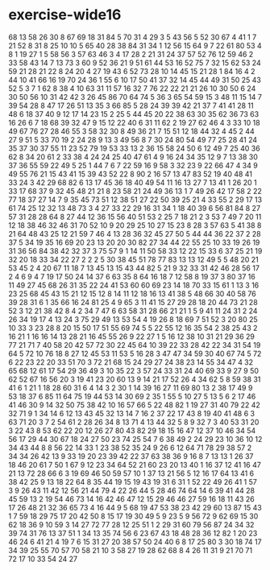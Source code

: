 # exercise-wide16
68
13
58
26
30
8
67
69
18
31
84
5
70
31
4
29
3
5
43
56
5
52
30
67
4
41
1
7
21
52
8
31
8
25
10
10
5
65
40
28
38
84
31
34
1
12
56
15
64
9
7
22
61
80
53
4
8
1
19
27
1
5
58
56
3
57
63
46
3
4
17
28
2
21
31
24
37
57
52
76
12
59
46
2
33
58
43
14
7
13
73
3
60
9
52
36
21
9
51
61
44
53
16
52
75
7
32
15
62
53
24
59
21
28
21
22
8
24
20
4
27
19
43
6
52
73
28
10
14
45
15
21
28
1
84
16
4
2
44
10
41
66
16
19
70
24
36
1
55
6
10
17
50
41
37
32
14
45
44
49
31
50
25
43
52
5
3
7
1
62
8
38
4
10
63
31
11
57
16
32
7
76
22
22
21
21
26
10
30
50
6
24
30
50
56
10
31
42
42
3
26
45
86
70
64
74
5
36
3
65
54
59
15
3
48
11
15
14
7
39
54
28
8
47
17
26
51
13
35
3
66
85
5
28
24
39
39
42
21
37
7
41
41
28
11
48
6
18
37
40
9
12
17
14
23
15
2
25
5
44
45
20
22
38
63
30
35
62
36
73
63
16
26
6
7
18
68
39
32
47
9
15
12
22
40
6
31
11
62
2
19
27
62
46
4
3
33
10
18
49
67
76
27
28
46
55
3
58
32
30
8
49
36
21
7
15
51
12
18
44
32
4
45
2
44
27
9
51
5
33
70
19
2
24
28
9
13
3
49
56
8
7
30
24
80
54
49
77
25
28
41
24
35
37
30
37
55
11
23
52
79
19
53
33
13
2
36
15
58
24
50
6
12
49
7
25
40
36
62
8
34
20
61
2
33
38
4
24
24
25
40
47
61
4
9
16
24
34
35
12
9
7
13
38
30
37
36
55
59
22
49
5
25
1
44
7
6
7
22
59
16
9
58
3
32
23
9
22
66
47
4
34
9
49
55
76
21
15
43
41
15
39
43
52
22
8
90
2
16
57
13
47
83
52
19
40
48
41
33
24
3
42
29
68
82
6
13
17
45
36
18
40
49
54
11
16
13
27
7
13
41
1
26
20
1
33
17
68
37
9
32
45
48
21
21
8
23
58
21
24
49
36
13
1
7
49
26
42
17
58
2
22
77
18
37
27
14
7
9
35
45
73
51
12
38
51
27
22
50
39
25
21
4
33
55
2
29
17
13
61
74
25
12
32
13
48
73
3
4
27
33
22
29
16
31
34
1
18
40
39
6
56
81
84
8
27
57
31
28
28
64
8
27
44
12
36
15
56
40
51
53
2
25
7
18
21
2
3
53
7
49
7
20
11
12
18
38
46
32
46
31
70
52
10
9
20
29
25
10
27
15
23
8
28
3
57
63
5
41
38
8
21
64
48
43
25
12
21
59
7
46
4
13
28
36
32
45
27
50
5
44
44
36
22
37
2
28
37
5
34
19
35
16
69
20
23
13
20
20
30
82
27
34
44
22
55
25
10
33
19
26
19
31
36
56
84
38
42
32
37
3
75
57
9
1
14
11
50
58
33
12
22
15
33
6
37
25
21
19
32
20
18
33
34
22
27
2
2
2
5
30
38
45
51
78
77
83
13
13
12
49
5
5
48
20
21
53
45
2
4
20
67
11
18
7
13
45
13
15
43
44
82
5
21
9
32
33
31
42
46
28
56
17
2
4
6
9
4
7
19
17
50
24
14
37
6
63
35
8
64
16
18
7
12
58
8
19
37
3
80
37
16
11
49
27
45
68
26
31
35
22
24
41
53
60
60
69
23
14
18
70
33
15
61
1
13
3
16
23
25
68
45
43
15
21
12
15
12
8
14
11
12
18
16
13
41
38
5
48
66
30
40
58
76
39
28
31
6
1
35
66
16
24
81
25
4
9
65
3
11
41
15
27
29
28
18
20
44
73
21
28
52
3
12
21
38
42
8
4
2
34
7
47
6
63
58
31
28
66
21
21
1
5
9
41
11
24
31
2
24
26
34
19
17
4
13
24
3
75
29
49
13
53
54
4
19
26
8
18
69
7
51
52
3
20
80
25
10
33
3
23
28
8
20
15
50
17
51
55
69
74
5
5
22
55
12
16
35
54
2
38
25
43
2
16
21
1
16
16
14
13
28
21
16
45
55
26
9
22
27
1
5
16
12
38
10
31
21
29
36
29
77
21
71
7
40
58
20
42
57
72
30
22
45
64
10
39
22
33
28
42
22
34
31
54
19
64
5
72
10
76
18
8
27
12
45
53
11
53
5
16
28
3
47
47
34
59
30
40
67
74
5
72
6
22
23
22
20
33
51
70
3
72
21
68
15
24
29
27
24
38
23
14
55
34
47
4
32
65
68
12
61
17
54
29
36
49
3
10
35
22
3
57
24
33
31
24
40
69
33
9
27
9
50
62
52
67
16
56
20
3
19
41
23
20
60
13
9
14
21
17
52
26
4
34
62
5
8
59
38
31
41
6
1
21
1
18
28
60
31
6
4
14
3
2
30
1
14
39
16
27
11
69
80
13
2
38
17
49
9
53
18
37
6
85
11
64
75
19
44
53
14
30
69
2
35
1
55
5
10
27
5
13
5
6
2
17
46
41
46
30
9
14
32
50
75
38
42
10
16
57
66
5
22
48
82
1
19
27
31
40
79
22
42
32
71
9
1
34
14
6
12
13
43
45
32
13
14
7
16
2
37
22
17
43
8
19
40
41
48
6
3
63
71
20
3
7
2
54
61
2
28
26
34
8
13
71
4
13
44
32
5
8
9
32
7
3
40
53
31
20
3
22
43
8
53
62
22
20
12
26
27
80
43
82
29
18
15
16
47
12
37
10
46
34
54
56
17
29
44
30
67
18
24
27
50
23
74
25
54
7
6
38
49
2
24
29
23
10
36
10
12
34
43
44
8
8
56
22
14
33
1
23
38
52
35
24
9
26
6
12
64
71
78
29
38
57
2
34
34
26
42
13
9
33
19
20
23
39
42
22
37
63
38
36
9
16
8
7
13
13
1
26
37
18
46
20
61
7
50
1
67
9
12
23
34
64
52
21
60
23
20
13
40
1
16
37
12
41
16
47
21
13
72
28
66
6
3
19
69
46
50
59
57
10
1
37
13
21
56
5
12
16
17
64
13
41
6
38
42
25
9
13
18
22
64
8
35
44
19
15
19
43
19
31
6
31
1
52
22
49
26
41
1
57
3
9
26
43
11
42
12
56
21
44
79
4
22
26
44
5
28
46
74
64
14
6
39
41
44
28
45
59
13
2
19
54
46
73
14
16
42
46
47
12
15
29
46
46
27
59
16
18
11
43
26
17
26
48
21
32
36
65
73
4
16
44
9
5
68
19
47
53
38
23
42
29
60
13
87
15
43
1
7
59
18
29
75
17
20
42
50
8
15
17
19
30
49
5
9
23
5
9
56
72
9
62
69
15
30
62
18
36
9
10
59
3
14
27
72
77
28
12
25
51
1
2
29
31
60
79
56
87
24
34
32
39
74
31
76
13
37
51
1
34
13
35
74
56
6
23
67
43
18
48
28
36
12
82
1
20
23
46
24
6
41
21
4
19
7
6
15
31
27
20
38
57
50
24
40
6
8
17
25
80
3
30
18
74
17
34
39
25
55
70
57
70
58
21
10
3
58
27
19
28
62
68
8
4
26
11
31
9
21
70
71
72
17
10
33
54
24
27
